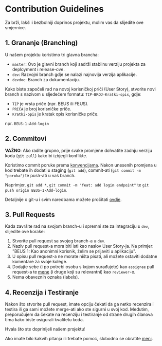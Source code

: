 # Contribution Guidelines

Za brži, lakši i bezbolniji doprinos projektu, molim vas da slijedite ove smjernice.

## 1. Grananje (Branching)

U našem projektu koristimo tri glavna brancha:

- `master`: Ovo je glavni branch koji sadrži stabilnu verziju projekta za deployment i release-ove.
- `dev`: Razvojni branch gdje se nalazi najnovija verzija aplikacije.
- `devdoc`: Branch za dokumentaciju.

Kako biste započeli rad na novoj korisničkoj priči (User Story), stvorite novi branch s nazivom u sljedećem formatu: `TIP-BROJ-Kratki-opis`, gdje:
- `TIP` je vrsta priče (npr. BEUS ili FEUS).
- `PRIČA` je broj korisničke priče.
- `Kratki-opis` je kratak opis korisničke priče.

npr. `BEUS-1-Add-login`

## 2. Commitovi

**VAŽNO**: Ako radite grupno, prije svake promjene dohvatite zadnju verziju koda (`git pull`) kako bi izbjegli konflikte.

Koristimo commit poruke prema [konvencijama](https://www.conventionalcommits.org/en/v1.0.0/). Nakon unesenih promjena u kod trebate ih dodati u staging (`git add`), commit-ati (`git commit -m "poruka"`) te push-ati u vaš branch.

Naprimjer, `git add *`, `git commit -m "feat: add login endpoint"` te `git push origin BEUS-1-Add-login`.

Detaljnije o git-u i svim naredbama možete pročitati [ovdje](https://www.freecodecamp.org/news/learn-the-basics-of-git-in-under-10-minutes-da548267cc91/).

## 3. Pull Requests

Kada završite rad na svojom branch-u i spremni ste za integraciju u `dev`, slijedite ove korake:

1. Stvorite pull request sa svojeg branch-a u `dev`.
2. Naziv pull request-a mora biti isti kao naslov User Story-ja. Na primjer: "BEUS 1: Kao anonimni korisnik, želim se prijaviti u aplikaciju".
3. U opisu pull request-a ne morate ništa pisati, ali možete ostaviti dodatne komentare za svoje kolege.
4. Dodajte sebe (i po potrebi osobu s kojom surađujete) kao `assignee` pull request-a te [mene](https://github.com/AlexIchenskiy) (i druge koji su relevantni) kao `reviewer`-e.
5. Nema obaveznih oznaka (labels).

## 4. Recenzija i Testiranje

Nakon što stvorite pull request, imate opciju čekati da ga netko recenzira i testira ili ga sami možete merge-ati ako ste sigurni u svoj kod. Međutim, preporučujem da čekate na recenziju i testiranje od strane drugih članova tima kako biste osigurali kvalitetu koda.

Hvala što ste doprinijeli našem projektu!

Ako imate bilo kakvih pitanja ili trebate pomoć, slobodno se obratite [meni](https://github.com/AlexIchenskiy).
